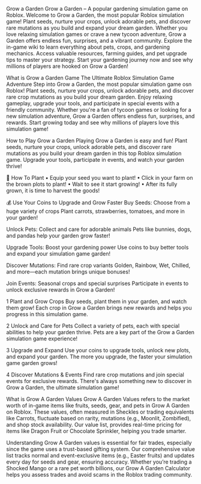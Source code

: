 Grow a Garden
Grow a Garden – A popular gardening simulation game on Roblox.
Welcome to Grow a Garden, the most popular Roblox simulation game! Plant seeds, nurture your crops, unlock adorable pets, and discover rare mutations as you build and expand your dream garden. Whether you love relaxing simulation games or crave a new tycoon adventure, Grow a Garden offers endless fun, surprises, and a vibrant community. Explore the in-game wiki to learn everything about pets, crops, and gardening mechanics. Access valuable resources, farming guides, and pet upgrade tips to master your strategy. Start your gardening journey now and see why millions of players are hooked on Grow a Garden!

What is Grow a Garden Game
The Ultimate Roblox Simulation Game Adventure
Step into Grow a Garden, the most popular simulation game osn Roblox! Plant seeds, nurture your crops, unlock adorable pets, and discover rare crop mutations as you build your dream garden. Enjoy relaxing gameplay, upgrade your tools, and participate in special events with a friendly community. Whether you're a fan of tycoon games or looking for a new simulation adventure, Grow a Garden offers endless fun, surprises, and rewards. Start growing today and see why millions of players love this simulation game!

How to Play Grow a Garden
Playing Grow a Garden is easy and fun! Plant seeds, nurture your crops, unlock adorable pets, and discover rare mutations as you build your dream garden in this top Roblox simulation game. Upgrade your tools, participate in events, and watch your garden thrive!

🌻
How To Plant
• Equip your seed you want to plant!
• Click in your farm on the brown plots to plant!
• Wait to see it start growing!
• After its fully grown, it is time to harvest the goods!


💰
Use Your Coins to Upgrade and Grow Faster
Buy Seeds:
Choose from a huge variety of crops
Plant carrots, strawberries, tomatoes, and more in your garden!

Unlock Pets:
Collect and care for adorable animals
Pets like bunnies, dogs, and pandas help your garden grow faster!

Upgrade Tools:
Boost your gardening power
Use coins to buy better tools and expand your simulation game garden!

Discover Mutations:
Find rare crop variants
Golden, Rainbow, Wet, Chilled, and more—each mutation brings unique bonuses!

Join Events:
Seasonal crops and special surprises
Participate in events to unlock exclusive rewards in Grow a Garden!

1
Plant and Grow Crops
Buy seeds, plant them in your garden, and watch them grow! Each crop in Grow a Garden brings new rewards and helps you progress in this simulation game.

2
Unlock and Care for Pets
Collect a variety of pets, each with special abilities to help your garden thrive. Pets are a key part of the Grow a Garden simulation game experience!

3
Upgrade and Expand
Use your coins to upgrade tools, unlock new plots, and expand your garden. The more you upgrade, the faster your simulation game garden grows!

4
Discover Mutations & Events
Find rare crop mutations and join special events for exclusive rewards. There's always something new to discover in Grow a Garden, the ultimate simulation game!

What is Grow A Garden Values
Grow A Garden Values refers to the market worth of in-game items like fruits, seeds, gear, and pets in Grow A Garden on Roblox. These values, often measured in Sheckles or trading equivalents like Carrots, fluctuate based on rarity, mutations (e.g., Moonlit, Zombified), and shop stock availability. Our value list, provides real-time pricing for items like Dragon Fruit or Chocolate Sprinkler, helping you trade smarter.

Understanding Grow A Garden values is essential for fair trades, especially since the game uses a trust-based gifting system. Our comprehensive value list tracks normal and event-exclusive items (e.g., Easter fruits) and updates every day for seeds and gear, ensuring accuracy. Whether you’re trading a Shocked Mango or a rare pet worth billions, our Grow A Garden Calculator helps you assess trades and avoid scams in the Roblox trading community.
